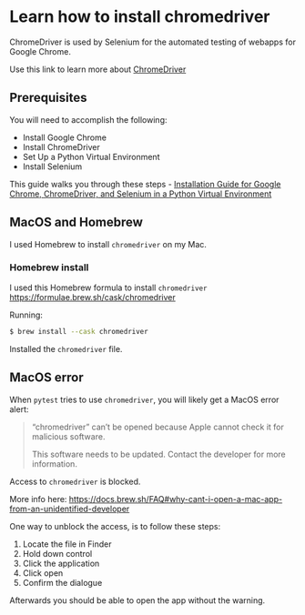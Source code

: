 # Learn how to install chromedriver

ChromeDriver is used by Selenium for the automated testing of webapps for Google Chrome.

Use this link to learn more about [ChromeDriver](https://chromedriver.chromium.org/)

## Prerequisites

You will need to accomplish the following:
- Install Google Chrome
- Install ChromeDriver
- Set Up a Python Virtual Environment
- Install Selenium

This guide walks you through these steps - [Installation Guide for Google Chrome, ChromeDriver, and Selenium in a Python Virtual Environment](https://katekuehl.medium.com/installation-guide-for-google-chrome-chromedriver-and-selenium-in-a-python-virtual-environment-e1875220be2f)

## MacOS and Homebrew

I used Homebrew to install `chromedriver` on my Mac.

### Homebrew install

I used this Homebrew formula to install `chromedriver`
https://formulae.brew.sh/cask/chromedriver

Running:
```bash
$ brew install --cask chromedriver
```

Installed the `chromedriver` file.

## MacOS error

When `pytest` tries to use `chromedriver`, you will likely get a MacOS error alert:

> “chromedriver” can’t be opened because Apple cannot check it for malicious software.
>
> This software needs to be updated. Contact the developer for more information.

Access to `chromedriver` is blocked.

More info here: 
https://docs.brew.sh/FAQ#why-cant-i-open-a-mac-app-from-an-unidentified-developer

One way to unblock the access, is to follow these steps:

1. Locate the file in Finder 
2. Hold down control
3. Click the application
4. Click open
5. Confirm the dialogue

Afterwards you should be able to open the app without the warning.
